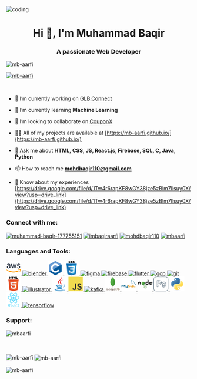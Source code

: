 <img align="center" alt="coding" src="https://user-images.githubusercontent.com/80781196/190216139-7697aa5a-c9a0-4bd6-80bf-3aca76a2e1c8.gif">
<h1 align="center">Hi 👋, I'm Muhammad Baqir</h1>
<h3 align="center">A passionate Web Developer</h3>

<p align="left"> <img src="https://komarev.com/ghpvc/?username=mb-aarfi&label=Profile%20views&color=0e75b6&style=flat" alt="mb-aarfi" /> </p>

<p align="left"> <a href="https://github.com/ryo-ma/github-profile-trophy"><img src="https://github-profile-trophy.vercel.app/?username=mb-aarfi" alt="mb-aarfi" /></a> </p>

<p align="left"> <a href="https://twitter.com/" target="blank"><img src="https://img.shields.io/twitter/follow/?logo=twitter&style=for-the-badge" alt="" /></a> </p>

- 🔭 I’m currently working on [GLB.Connect](https://github.com/mb-aarfi/GLB.Connect.git)

- 🌱 I’m currently learning **Machine Learning**

- 👯 I’m looking to collaborate on [CouponX](https://github.com/mb-aarfi/CouponX.git)

- 👨‍💻 All of my projects are available at [https://mb-aarfi.github.io/](https://mb-aarfi.github.io/)

- 💬 Ask me about **HTML, CSS, JS, React.js, Firebase, SQL, C, Java, Python**

- 📫 How to reach me **mohdbaqir110@gmail.com**

- 📄 Know about my experiences [https://drive.google.com/file/d/1Tw4r6rapKF8wGY38jze5zBlm7Ilsuy0X/view?usp=drive_link](https://drive.google.com/file/d/1Tw4r6rapKF8wGY38jze5zBlm7Ilsuy0X/view?usp=drive_link)

<h3 align="left">Connect with me:</h3>
<p align="left">
<a href="https://linkedin.com/in/muhammad-baqir-177755151" target="blank"><img align="center" src="https://raw.githubusercontent.com/rahuldkjain/github-profile-readme-generator/master/src/images/icons/Social/linked-in-alt.svg" alt="muhammad-baqir-177755151" height="30" width="40" /></a>
<a href="https://instagram.com/imbaqiraarfi" target="blank"><img align="center" src="https://raw.githubusercontent.com/rahuldkjain/github-profile-readme-generator/master/src/images/icons/Social/instagram.svg" alt="imbaqiraarfi" height="30" width="40" /></a>
<a href="https://www.hackerrank.com/mohdbaqir110" target="blank"><img align="center" src="https://raw.githubusercontent.com/rahuldkjain/github-profile-readme-generator/master/src/images/icons/Social/hackerrank.svg" alt="mohdbaqir110" height="30" width="40" /></a>
<a href="https://www.leetcode.com/mbaarfii" target="blank"><img align="center" src="https://raw.githubusercontent.com/rahuldkjain/github-profile-readme-generator/master/src/images/icons/Social/leet-code.svg" alt="mbaarfi" height="30" width="40" /></a>
</p>

<h3 align="left">Languages and Tools:</h3>
<p align="left"> <a href="https://aws.amazon.com" target="_blank" rel="noreferrer"> <img src="https://raw.githubusercontent.com/devicons/devicon/master/icons/amazonwebservices/amazonwebservices-original-wordmark.svg" alt="aws" width="40" height="40"/> </a> <a href="https://www.blender.org/" target="_blank" rel="noreferrer"> <img src="https://download.blender.org/branding/community/blender_community_badge_white.svg" alt="blender" width="40" height="40"/> </a> <a href="https://www.cprogramming.com/" target="_blank" rel="noreferrer"> <img src="https://raw.githubusercontent.com/devicons/devicon/master/icons/c/c-original.svg" alt="c" width="40" height="40"/> </a> <a href="https://www.w3schools.com/css/" target="_blank" rel="noreferrer"> <img src="https://raw.githubusercontent.com/devicons/devicon/master/icons/css3/css3-original-wordmark.svg" alt="css3" width="40" height="40"/> </a> <a href="https://www.figma.com/" target="_blank" rel="noreferrer"> <img src="https://www.vectorlogo.zone/logos/figma/figma-icon.svg" alt="figma" width="40" height="40"/> </a> <a href="https://firebase.google.com/" target="_blank" rel="noreferrer"> <img src="https://www.vectorlogo.zone/logos/firebase/firebase-icon.svg" alt="firebase" width="40" height="40"/> </a> <a href="https://flutter.dev" target="_blank" rel="noreferrer"> <img src="https://www.vectorlogo.zone/logos/flutterio/flutterio-icon.svg" alt="flutter" width="40" height="40"/> </a> <a href="https://cloud.google.com" target="_blank" rel="noreferrer"> <img src="https://www.vectorlogo.zone/logos/google_cloud/google_cloud-icon.svg" alt="gcp" width="40" height="40"/> </a> <a href="https://git-scm.com/" target="_blank" rel="noreferrer"> <img src="https://www.vectorlogo.zone/logos/git-scm/git-scm-icon.svg" alt="git" width="40" height="40"/> </a> <a href="https://www.w3.org/html/" target="_blank" rel="noreferrer"> <img src="https://raw.githubusercontent.com/devicons/devicon/master/icons/html5/html5-original-wordmark.svg" alt="html5" width="40" height="40"/> </a> <a href="https://www.adobe.com/in/products/illustrator.html" target="_blank" rel="noreferrer"> <img src="https://www.vectorlogo.zone/logos/adobe_illustrator/adobe_illustrator-icon.svg" alt="illustrator" width="40" height="40"/> </a> <a href="https://www.java.com" target="_blank" rel="noreferrer"> <img src="https://raw.githubusercontent.com/devicons/devicon/master/icons/java/java-original.svg" alt="java" width="40" height="40"/> </a> <a href="https://developer.mozilla.org/en-US/docs/Web/JavaScript" target="_blank" rel="noreferrer"> <img src="https://raw.githubusercontent.com/devicons/devicon/master/icons/javascript/javascript-original.svg" alt="javascript" width="40" height="40"/> </a> <a href="https://kafka.apache.org/" target="_blank" rel="noreferrer"> <img src="https://www.vectorlogo.zone/logos/apache_kafka/apache_kafka-icon.svg" alt="kafka" width="40" height="40"/> </a> <a href="https://www.mongodb.com/" target="_blank" rel="noreferrer"> <img src="https://raw.githubusercontent.com/devicons/devicon/master/icons/mongodb/mongodb-original-wordmark.svg" alt="mongodb" width="40" height="40"/> </a> <a href="https://www.mysql.com/" target="_blank" rel="noreferrer"> <img src="https://raw.githubusercontent.com/devicons/devicon/master/icons/mysql/mysql-original-wordmark.svg" alt="mysql" width="40" height="40"/> </a> <a href="https://nodejs.org" target="_blank" rel="noreferrer"> <img src="https://raw.githubusercontent.com/devicons/devicon/master/icons/nodejs/nodejs-original-wordmark.svg" alt="nodejs" width="40" height="40"/> </a> <a href="https://www.photoshop.com/en" target="_blank" rel="noreferrer"> <img src="https://raw.githubusercontent.com/devicons/devicon/master/icons/photoshop/photoshop-line.svg" alt="photoshop" width="40" height="40"/> </a> <a href="https://www.python.org" target="_blank" rel="noreferrer"> <img src="https://raw.githubusercontent.com/devicons/devicon/master/icons/python/python-original.svg" alt="python" width="40" height="40"/> </a> <a href="https://reactjs.org/" target="_blank" rel="noreferrer"> <img src="https://raw.githubusercontent.com/devicons/devicon/master/icons/react/react-original-wordmark.svg" alt="react" width="40" height="40"/> </a> <a href="https://www.tensorflow.org" target="_blank" rel="noreferrer"> <img src="https://www.vectorlogo.zone/logos/tensorflow/tensorflow-icon.svg" alt="tensorflow" width="40" height="40"/> </a> </p>

<h3 align="left">Support:</h3>
<p><a href="https://www.buymeacoffee.com/mbaarfi"> <img align="left" src="https://cdn.buymeacoffee.com/buttons/v2/default-yellow.png" height="50" width="210" alt="mbaarfi" /></a></p><br><br>
<br>

<p><img align="left" src="https://github-readme-stats.vercel.app/api/top-langs?username=mb-aarfi&show_icons=true&locale=en&layout=compact" alt="mb-aarfi" /></p>
<p>&nbsp;<img align="center" src="https://github-readme-stats.vercel.app/api?username=mb-aarfi&show_icons=true&locale=en" alt="mb-aarfi" /></p>
<p><img align="center" src="https://github-readme-streak-stats.herokuapp.com/?user=mb-aarfi&" alt="mb-aarfi" /></p>
